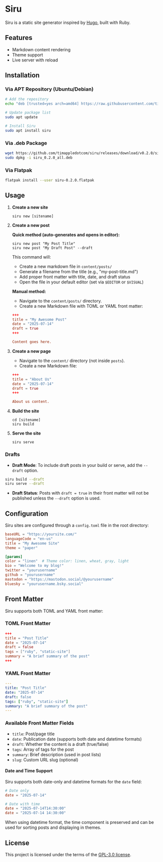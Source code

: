 # Siru

Siru is a static site generator inspired by [Hugo](https://gohugo.io/), built with Ruby.

## Features
- Markdown content rendering
- Theme support
- Live server with reload

## Installation

### Via APT Repository (Ubuntu/Debian)

```bash
# Add the repository
echo "deb [trusted=yes arch=amd64] https://raw.githubusercontent.com/timappledotcom/siru-apt-repo/main/ stable main" | sudo tee /etc/apt/sources.list.d/siru.list

# Update package list
sudo apt update

# Install Siru
sudo apt install siru
```

### Via .deb Package

```bash
wget https://github.com/timappledotcom/siru/releases/download/v0.2.0/siru_0.2.0_all.deb
sudo dpkg -i siru_0.2.0_all.deb
```

### Via Flatpak

```bash
flatpak install --user siru-0.2.0.flatpak
```

## Usage

1. **Create a new site**
   ```
   siru new [sitename]
   ```

2. **Create a new post**
   
   **Quick method (auto-generates and opens in editor):**
   ```
   siru new post "My Post Title"
   siru new post "My Draft Post" --draft
   ```
   
   This command will:
   - Create a new markdown file in `content/posts/`
   - Generate a filename from the title (e.g., "my-post-title.md")
   - Add proper front matter with title, date, and draft status
   - Open the file in your default editor (set via `$EDITOR` or `$VISUAL`)
   
   **Manual method:**
   - Navigate to the `content/posts/` directory.
   - Create a new Markdown file with TOML or YAML front matter:
   
   ```toml
   +++
   title = "My Awesome Post"
   date = "2025-07-14"
   draft = true
   +++
   
   Content goes here.
   ```

3. **Create a new page**
   - Navigate to the `content/` directory (not inside `posts`).
   - Create a new Markdown file:

   ```toml
   +++
   title = "About Us"
   date = "2025-07-14"
   draft = true
   +++

   About us content.
   ```

4. **Build the site**
   ```
   cd [sitename]
   siru build
   ```

5. **Serve the site**
   ```
   siru serve
   ```

### Drafts

- **Draft Mode**: To include draft posts in your build or serve, add the `--draft` option.

```bash
siru build --draft
siru serve --draft
```

- **Draft Status**: Posts with `draft = true` in their front matter will not be published unless the `--draft` option is used.

## Configuration

Siru sites are configured through a `config.toml` file in the root directory:

```toml
baseURL = "https://yoursite.com/"
languageCode = "en-us"
title = "My Awesome Site"
theme = "paper"

[params]
color = "linen"  # Theme color: linen, wheat, gray, light
bio = "Welcome to my blog!"
twitter = "yourusername"
github = "yourusername"
mastodon = "https://mastodon.social/@yourusername"
bluesky = "yourusername.bsky.social"
```

## Front Matter

Siru supports both TOML and YAML front matter:

### TOML Front Matter
```toml
+++
title = "Post Title"
date = "2025-07-14"
draft = false
tags = ["ruby", "static-site"]
summary = "A brief summary of the post"
+++
```

### YAML Front Matter
```yaml
---
title: "Post Title"
date: "2025-07-14"
draft: false
tags: ["ruby", "static-site"]
summary: "A brief summary of the post"
---
```

### Available Front Matter Fields
- `title`: Post/page title
- `date`: Publication date (supports both date and datetime formats)
- `draft`: Whether the content is a draft (true/false)
- `tags`: Array of tags for the post
- `summary`: Brief description (used in post lists)
- `slug`: Custom URL slug (optional)

#### Date and Time Support

Siru supports both date-only and datetime formats for the `date` field:

```toml
# Date only
date = "2025-07-14"

# Date with time
date = "2025-07-14T14:30:00"
date = "2025-07-14 14:30:00"
```

When using datetime format, the time component is preserved and can be used for sorting posts and displaying in themes.

## License

This project is licensed under the terms of the [GPL-3.0 license](LICENSE).
